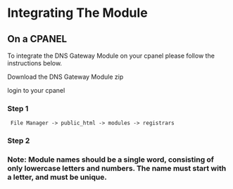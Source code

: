 # Integrating The Module

## On a CPANEL

To integrate the DNS Gateway Module on your cpanel please follow the instructions below.

Download the DNS Gateway Module zip

login to your cpanel

### Step 1

```
 File Manager -> public_html -> modules -> registrars
```

### Step 2

### Note: Module names should be a single word, consisting of only lowercase letters and numbers. The name must start with a letter, and must be unique.

```
